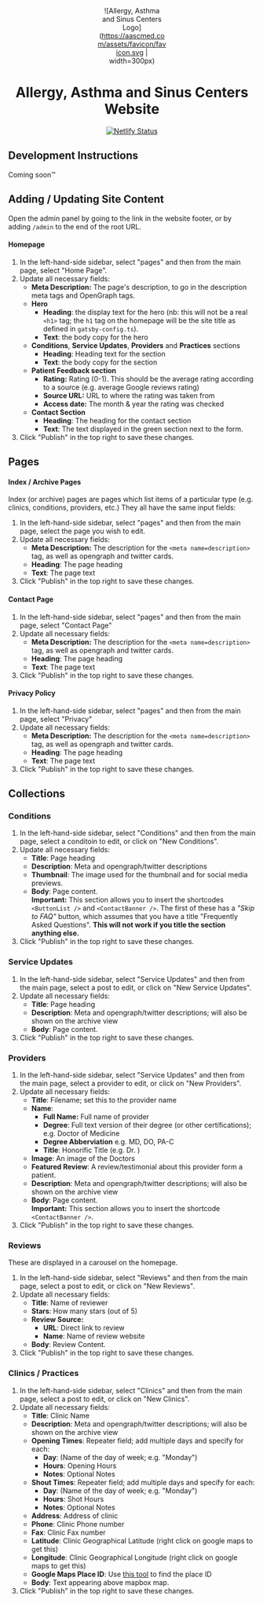<div style="text-align: center">
   <div style="width: 10em; height: auto; margin: 1rem auto;">

![Allergy, Asthma and Sinus Centers Logo](https://aascmed.com/assets/favicon/favicon.svg | width=300px)

   </div>
  
  # Allergy, Asthma and Sinus Centers Website
  [![Netlify Status](https://api.netlify.com/api/v1/badges/8aff015c-4beb-4c18-968b-e8bb93ab42b5/deploy-status)](https://app.netlify.com/sites/aascmed/deploys)
</div>

## Development Instructions

Coming soon&trade;

## Adding / Updating Site Content

Open the admin panel by going to the link in the website footer, or by adding `/admin` to the end of the root URL.

#### Homepage
1. In the left-hand-side sidebar, select "pages" and then from the main page, select "Home Page".
2. Update all necessary fields:
   - **Meta Description:** The page's description, to go in the description meta tags and OpenGraph tags.
   - **Hero**
     - **Heading**: the display text for the hero (nb: this will not be a real `<h1>` tag; the `h1` tag on the homepage will be the site title as defined in `gatsby-config.ts`).
     - **Text**: the body copy for the hero
   - **Conditions**, **Service Updates**, **Providers** and **Practices** sections 
     - **Heading**: Heading text for the section
     - **Text**: the body copy for the section
   - **Patient Feedback section**
     - **Rating:** Rating (0-1). This should be the average rating according to a source (e.g. average Google reviews rating)
     - **Source URL:** URL to where the rating was taken from
     - **Access date:** The month & year the rating was checked
   - **Contact Section**
     - **Heading**: The heading for the contact section
     - **Text**: The text displayed in the green section next to the form.
3. Click "Publish" in the top right to save these changes.

## Pages
#### Index / Archive Pages
Index (or archive) pages are pages which list items of a particular type (e.g. clinics, conditions, providers, etc.) They all have the same input fields:

1. In the left-hand-side sidebar, select "pages" and then from the main page, select the page you wish to edit.
2. Update all necessary fields:
   - **Meta Description:** The description for the `<meta name=description>` tag, as well as opengraph and twitter cards.
   - **Heading**: The page heading
   - **Text**: The page text
3. Click "Publish" in the top right to save these changes.

#### Contact Page
1. In the left-hand-side sidebar, select "pages" and then from the main page, select "Contact Page"
2. Update all necessary fields:
   - **Meta Description:** The description for the `<meta name=description>` tag, as well as opengraph and twitter cards.
   - **Heading**: The page heading
   - **Text**: The page text
3. Click "Publish" in the top right to save these changes.

#### Privacy Policy
1. In the left-hand-side sidebar, select "pages" and then from the main page, select "Privacy"
2. Update all necessary fields:
   - **Meta Description:** The description for the `<meta name=description>` tag, as well as opengraph and twitter cards.
   - **Heading**: The page heading
   - **Text**: The page text
3. Click "Publish" in the top right to save these changes.

## Collections

### Conditions
1. In the left-hand-side sidebar, select "Conditions" and then from the main page, select a conditoin to edit, or click on "New Conditions".
2. Update all necessary fields:
   -  **Title**: Page heading
   -  **Description**: Meta and opengraph/twitter descriptions
   -  **Thumbnail**: The image used for the thumbnail and for social media previews.
   -  **Body**: Page content. <br/> **Important:** This section allows you to insert the shortcodes `<ButtonList />` and `<ContactBanner />`. The first of these has a *"Skip to FAQ"* button, which assumes that you have a title "Frequently Asked Questions". **This will not work if you title the section anything else.**
3. Click "Publish" in the top right to save these changes.

### Service Updates

1. In the left-hand-side sidebar, select "Service Updates" and then from the main page, select a post to edit, or click on "New Service Updates".
2. Update all necessary fields:
   -  **Title**: Page heading
   -  **Description**: Meta and opengraph/twitter descriptions; will also be shown on the archive view
   -  **Body**: Page content.
3. Click "Publish" in the top right to save these changes.


### Providers

1. In the left-hand-side sidebar, select "Service Updates" and then from the main page, select a provider to edit, or click on "New Providers".
2. Update all necessary fields:
   -  **Title**: Filename; set this to the provider name
   -  **Name**:
      -  **Full Name:** Full name of provider
      -  **Degree**: Full text version of their degree (or other certifications); e.g. Doctor of Medicine
      -  **Degree Abberviation** e.g. MD, DO, PA-C
      -  **Title**: Honorific Title (e.g. Dr. )
   -  **Image**: An image of the Doctors
   -  **Featured Review**: A review/testimonial about this provider form a patient.
   -  **Description**: Meta and opengraph/twitter descriptions; will also be shown on the archive view
   -  **Body**: Page content. <br/> **Important:** This section allows you to insert the shortcode `<ContactBanner />`.
3. Click "Publish" in the top right to save these changes.

### Reviews

These are displayed in a carousel on the homepage.

1. In the left-hand-side sidebar, select "Reviews" and then from the main page, select a post to edit, or click on "New Reviews".
2. Update all necessary fields:
   -  **Title**: Name of reviewer
   -  **Stars**: How many stars (out of 5)
   -  **Review Source:**
      -  **URL**: Direct link to review
      -  **Name**: Name of review website
   -  **Body**: Review Content.
3. Click "Publish" in the top right to save these changes.


### Clinics / Practices

1. In the left-hand-side sidebar, select "Clinics" and then from the main page, select a post to edit, or click on "New Clinics".
2. Update all necessary fields:
   -  **Title**: Clinic Name
   -  **Description**: Meta and opengraph/twitter descriptions; will also be shown on the archive view
   -  **Opening Times**: Repeater field; add multiple days and specify for each:
      -  **Day**: (Name of the day of week; e.g. "Monday")
      -  **Hours**: Opening Hours
      -  **Notes**: Optional Notes 
   -  **Shout Times**: Repeater field; add multiple days and specify for each:
      -  **Day**: (Name of the day of week; e.g. "Monday")
      -  **Hours**: Shot Hours
      -  **Notes**: Optional Notes 
   -  **Address**: Address of clinic
   -  **Phone**: Clinic Phone number
   -  **Fax**: Clinic Fax number
   -  **Latitude**: Clinic Geographical Latitude (right click on google maps to get this)
   -  **Longitude**: Clinic Geographical Longitude (right click on google maps to get this)
   -  **Google Maps Place ID**: Use [this tool](https://developers.google.com/maps/documentation/javascript/examples/places-placeid-finder) to find the place ID
   -  **Body**: Text appearing above mapbox map.
3. Click "Publish" in the top right to save these changes.

